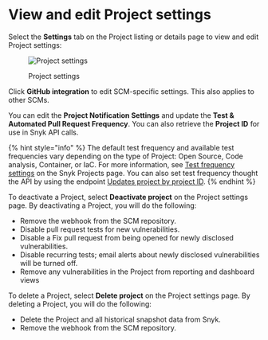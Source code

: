 # View and edit Project settings

Select the **Settings** tab on the Project listing or details page to view and edit Project settings:

<figure><img src="../../.gitbook/assets/screenshot_2021-04-14_at_09.23.38.png" alt="Project settings"><figcaption><p>Project settings</p></figcaption></figure>

Click **GitHub integration** to edit SCM-specific settings. This also applies to other SCMs.

You can edit the **Project Notification Settings** and update the **Test & Automated Pull Request Frequency**. You can also retrieve the **Project ID** for use in Snyk API calls.

{% hint style="info" %}
The default test frequency and available test frequencies vary depending on the type of Project: Open Source, Code analysis, Container, or IaC. For more information, see [Test frequency settings](./#test-frequency-settings) on the Snyk Projects page. You can also set test frequency thought the API by using the endpoint [Updates project by project ID](../../snyk-api/reference/projects.md#orgs-org\_id-projects-project\_id).
{% endhint %}

To deactivate a Project, select **Deactivate project** on the Project settings page. By deactivating a Project, you will do the following:

* Remove the webhook from the SCM repository.
* Disable pull request tests for new vulnerabilities.
* Disable a Fix pull request from being opened for newly disclosed vulnerabilities.
* Disable recurring tests; email alerts about newly disclosed vulnerabilities will be turned off.
* Remove any vulnerabilities in the Project from reporting and dashboard views

To delete a Project, select **Delete project** on the Project settings page. By deleting a Project, you will do the following:

* Delete the Project and all historical snapshot data from Snyk.
* Remove the webhook from the SCM repository.
